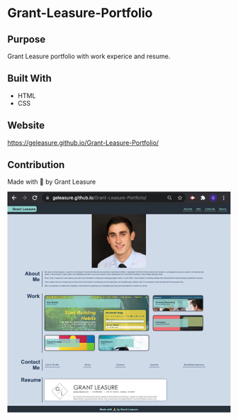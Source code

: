 # Grant-Leasure-Portfolio

## Purpose
Grant Leasure portfolio with work experice and resume.

## Built With
* HTML
* CSS

## Website
https://geleasure.github.io/Grant-Leasure-Portfolio/

## Contribution
Made with 🙏 by Grant Leasure

![Grant's Portfolio](./assets/images/website.png)